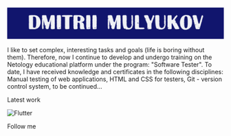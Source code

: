 ![Header](assets/logoza.png)

I like to set complex, interesting tasks and goals (life is boring without them). Therefore, now I continue to develop and undergo training on the Netology educational platform under the program: "Software Tester". To date, I have received knowledge and certificates in the following disciplines: Manual testing of web applications, HTML and CSS for testers, Git - version control system, to be continued...

Latest work

![Flutter](https://img.shields.io/badge/-Flutter-000000?style=for-the-badge&logo=flutter&logoColor=#318CE7FF)

Follow me